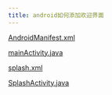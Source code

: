 ```yaml
---
title: android如何添加欢迎界面
---
```


[AndroidManifest.xml](<../android/App添加欢迎界面/AndroidManifest.md>)  

[mainActivity.java](<../android/App添加欢迎界面/mainActivity.md>)  

[splash.xml](<../android/App添加欢迎界面/splash.md>)  

[SplashActivity.java](<../android/App添加欢迎界面/SplashActivity.md>)  
